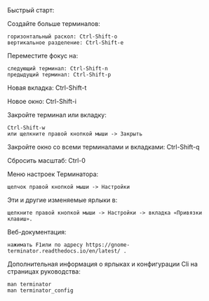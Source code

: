 Быстрый старт:

Создайте больше терминалов:

    горизонтальный раскол: Ctrl-Shift-o
    вертикальное разделение: Ctrl-Shift-e

Переместите фокус на:

    следующий терминал: Ctrl-Shift-n
    предыдущий терминал: Ctrl-Shift-p

Новая вкладка: Ctrl-Shift-t

Новое окно: Ctrl-Shift-i

Закройте терминал или вкладку:

    Ctrl-Shift-w
    или щелкните правой кнопкой мыши -> Закрыть

Закройте окно со всеми терминалами и вкладками: Ctrl-Shift-q

Сбросить масштаб: Ctrl-0

Меню настроек Терминатора:

    щелчок правой кнопкой мыши -> Настройки

Эти и другие изменяемые ярлыки в:

    щелкните правой кнопкой мыши -> Настройки -> вкладка «Привязки клавиш».

Веб-документация:

    нажимать F1или по адресу https://gnome-terminator.readthedocs.io/en/latest/ .

Дополнительная информация о ярлыках и конфигурации Cli на страницах руководства:

    man terminator
    man terminator_config
